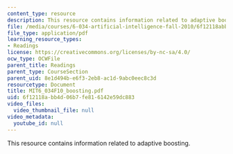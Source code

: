 ```yaml
---
content_type: resource
description: This resource contains information related to adaptive boosting.
file: /media/courses/6-034-artificial-intelligence-fall-2010/6f12118abb4d06b7fe816142e59dc883_MIT6_034F10_boosting.pdf
file_type: application/pdf
learning_resource_types:
- Readings
license: https://creativecommons.org/licenses/by-nc-sa/4.0/
ocw_type: OCWFile
parent_title: Readings
parent_type: CourseSection
parent_uid: 8e1d494b-e6f3-2eb8-ac1d-9abc0eec8c3d
resourcetype: Document
title: MIT6_034F10_boosting.pdf
uid: 6f12118a-bb4d-06b7-fe81-6142e59dc883
video_files:
  video_thumbnail_file: null
video_metadata:
  youtube_id: null
---
```

This resource contains information related to adaptive boosting.